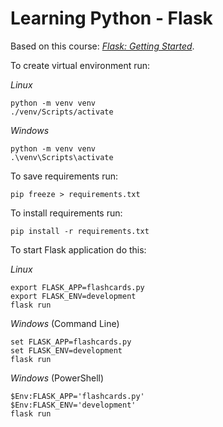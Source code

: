 # Learning Python - Flask

Based on this course: _[Flask: Getting Started](https://app.pluralsight.com/library/courses/flask-getting-started/table-of-contents)_.

To create virtual environment run:

_Linux_

```
python -m venv venv
./venv/Scripts/activate
```

_Windows_

```
python -m venv venv
.\venv\Scripts\activate
```

To save requirements run:
```
pip freeze > requirements.txt
```

To install requirements run:

```
pip install -r requirements.txt
```

To start Flask application do this:

_Linux_

```
export FLASK_APP=flashcards.py
export FLASK_ENV=development
flask run
```

_Windows_ (Command Line)

```
set FLASK_APP=flashcards.py
set FLASK_ENV=development
flask run
```

_Windows_ (PowerShell)

```
$Env:FLASK_APP='flashcards.py'
$Env:FLASK_ENV='development'
flask run
```
